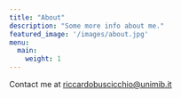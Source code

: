 ```yaml
---
title: "About"
description: "Some more info about me."
featured_image: '/images/about.jpg'
menu: 
  main:
    weight: 1
---
```


Contact me at [riccardobuscicchio@unimib.it](mailto:riccardo.buscicchio@unimib.it)